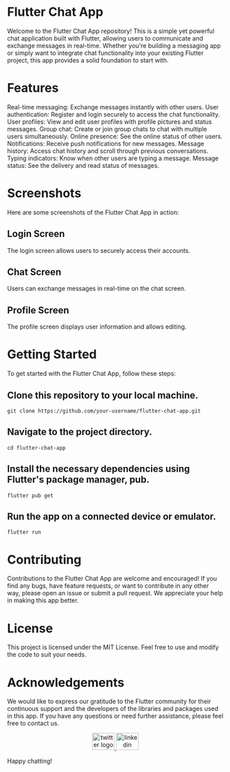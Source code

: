 # Flutter Chat App

Welcome to the Flutter Chat App repository! This is a simple yet powerful chat application built with Flutter, allowing users to communicate and exchange messages in real-time. Whether you're building a messaging app or simply want to integrate chat functionality into your existing Flutter project, this app provides a solid foundation to start with.

# Features
Real-time messaging: Exchange messages instantly with other users.
User authentication: Register and login securely to access the chat functionality.
User profiles: View and edit user profiles with profile pictures and status messages.
Group chat: Create or join group chats to chat with multiple users simultaneously.
Online presence: See the online status of other users.
Notifications: Receive push notifications for new messages.
Message history: Access chat history and scroll through previous conversations.
Typing indicators: Know when other users are typing a message.
Message status: See the delivery and read status of messages.

# Screenshots
Here are some screenshots of the Flutter Chat App in action:

## Login Screen
The login screen allows users to securely access their accounts.

## Chat Screen
Users can exchange messages in real-time on the chat screen.

## Profile Screen
The profile screen displays user information and allows editing.

# Getting Started
To get started with the Flutter Chat App, follow these steps:

## Clone this repository to your local machine.

```
git clone https://github.com/your-username/flutter-chat-app.git
```

## Navigate to the project directory.
```
cd flutter-chat-app
```
## Install the necessary dependencies using Flutter's package manager, pub.

```
flutter pub get
```
## Run the app on a connected device or emulator.

```
flutter run
```

# Contributing
Contributions to the Flutter Chat App are welcome and encouraged! If you find any bugs, have feature requests, or want to contribute in any other way, please open an issue or submit a pull request. We appreciate your help in making this app better.

# License
This project is licensed under the MIT License. Feel free to use and modify the code to suit your needs.

# Acknowledgements
We would like to express our gratitude to the Flutter community for their continuous support and the developers of the libraries and packages used in this app.
If you have any questions or need further assistance, please feel free to contact us.


<div align="center">
  <a href="https://twitter.com/ShirkeAryan2234/" target="_blank">
    <img src="https://raw.githubusercontent.com/maurodesouza/profile-readme-generator/master/src/assets/icons/social/twitter/default.svg" width="52" height="40" alt="twitter logo"  />
  </a>
  <a href="https://www.linkedin.com/in/aryan-shirke/" target="_blank">
    <img src="https://raw.githubusercontent.com/maurodesouza/profile-readme-generator/master/src/assets/icons/social/linkedin/default.svg" width="52" height="40" alt="linkedin logo"  />
  </a>
</div>

Happy chatting!
